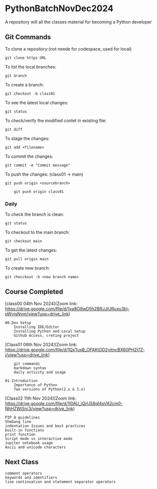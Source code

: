 # PythonBatchNovDec2024
A repository will all the classes material for becoming a Python developer


## Git Commands

To clone a repository:(not neede for codespace, used for local)

    git clone https URL

To list the local branches:

    git branch

To create a branch:

    git checkout -b class01

To see the latest local changes:

    git status

To check/verify the modified contet in existing file:

    git diff

To stage the changes:

    git add <filename>

To commit the changes:

    git commit -m "Commit message"

To push the changes: (class01 -> main)

    git push origin <sourcebranch>
        
        git push origin class01    

### Daily

To check the branch is clean:

    git status

To checkout to the main branch:

    git checkout main

To get the latest changes:

    git pull origin main

To create new branch:

    git checckout -b <new branch name>


## Course Completed

[class00 04th Nov 2024](Zoom link: https://drive.google.com/file/d/1xa8O9wD5h2BRJJiURuxu3bj-pWvjsNym/view?usp=drive_link)

    00.Dev Setup
        Installing IDE/Editor
        Installing Python and Local Setup
        Github Access, creting project

[Class01 06th Nov 2024](Zoom link: https://drive.google.com/file/d/1QxTuxB_OFAKtDD2yitncBX60PH2I7Z-j/view?usp=drive_link)

        git commands
        markdown syntax
        daily activity and usage
    
    01.Introduction
        Importance of Python
        Two versions of Python(2.x & 3.x)

[Class02 11th Nov 2024](Zoom link: https://drive.google.com/file/d/1l0AU_iQrUS8qI4sV82cm0-NhHZWiSrc3/view?usp=drive_link)

    PIP 8 guidelines
    Shebang line
    indentation Issues and best practices
    built-in functions
    print function
    Script mode vs interactive mode
    Jupiter notebook usage
    Ascii and unicode characters


## Next Class
    comment operators
    keywords and identifiers
    line continuation and statement separator operators